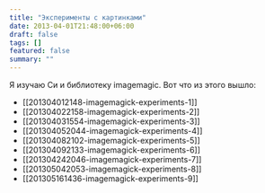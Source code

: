 ```yaml
---
title: "Эксперименты с картинками"
date: 2013-04-01T21:48:00+06:00
draft: false
tags: []
featured: false
summary: ""
---
```


Я изучаю Си и библиотеку imagemagic. Вот что из этого вышло:

- [[201304012148-imagemagick-experiments-1]]
- [[201304022158-imagemagick-experiments-2]]
- [[201304031554-imagemagick-experiments-3]]
- [[201304052044-imagemagick-experiments-4]]
- [[201304082102-imagemagick-experiments-5]]
- [[201304092133-imagemagick-experiments-6]]
- [[201304242046-imagemagick-experiments-7]]
- [[201305042053-imagemagick-experiments-8]]
- [[201305161436-imagemagick-experiments-9]]